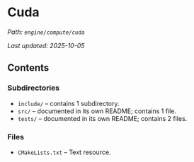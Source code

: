 # Cuda

_Path: `engine/compute/cuda`_

_Last updated: 2025-10-05_


## Contents

### Subdirectories

- `include/` – contains 1 subdirectory.
- `src/` – documented in its own README; contains 1 file.
- `tests/` – documented in its own README; contains 2 files.

### Files

- `CMakeLists.txt` – Text resource.
